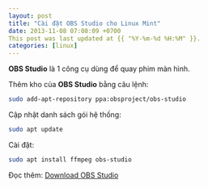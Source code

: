 ```yaml
---
layout: post
title: "Cài đặt OBS Studio cho Linux Mint"
date: 2013-11-08 07:08:09 +0700
This post was last updated at {{ "%Y-%m-%d %H:%M" }}.
categories: [linux]
---
```


**OBS Studio** là 1 công cụ dùng để  quay phim màn hình.  

Thêm kho của **OBS Studio** bằng câu lệnh:  
```bash
sudo add-apt-repository ppa:obsproject/obs-studio
```  

Cập nhật danh sách gói hệ thống:  
```bash
sudo apt update
```  

Cài đặt:  
```bash
sudo apt install ffmpeg obs-studio
```  

Đọc thêm: [Download OBS Studio](https://obsproject.com/download#linux)  
